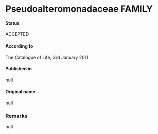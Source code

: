 # Pseudoalteromonadaceae FAMILY

#### Status
ACCEPTED

#### According to
The Catalogue of Life, 3rd January 2011

#### Published in
null

#### Original name
null

### Remarks
null